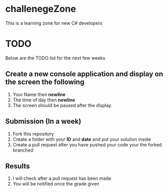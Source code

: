# challenegeZone
This is a learning zone for new C# developers

# TODO
Below are the TODO list for the next few weeks

## Create a new console application and display on the screen the following
1. Your Name then **newline** 
2. The time of day then **newline**
3. The screen should be paused after the display.


## Submission (In a week)

1. Fork this repository
2. Create a folder with your **ID** and **date** and put your solution inside
3. Create a pull request after you have pushed your code your the forked branched


## Results

1. I will check after a pull request has been made
2. You will be notified once the grade given



